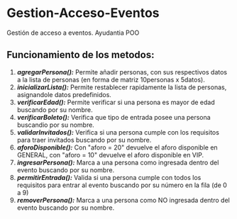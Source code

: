 # Gestion-Acceso-Eventos
Gestión de acceso a eventos. Ayudantia POO

## Funcionamiento de los metodos:

1. ***agregarPersona():*** Permite añadir personas, con sus respectivos datos a la lista de personas (en forma de matriz 10personas x 5datos).
2. ***inicializarLista():*** Permite restablecer rapidamente la lista de personas, asignandole datos predefinidos.
3. ***verificarEdad():*** Permite verificar si una persona es mayor de edad buscando por su nombre.
4. ***verificarBoleto():*** Verifica que tipo de entrada posee una persona buscandio por su nombre.
5. ***validarInvitados():*** Verifica si una persona cumple con los requisitos para traer invitados buscando por su nombre.
6. ***aforoDisponible():*** Con "aforo = 20" devuelve el aforo disponible en GENERAL, con "aforo = 10" devuelve el aforo disponible en VIP.
7. ***ingresarPersona():*** Marca a una persona como ingresada dentro del evento buscando por su nombre.
8. ***permitirEntrada():*** Valida si una persona cumple con todos los requisitos para entrar al evento buscando por su número en la fila (de 0 a 9)
9. ***removerPersona():*** Marca a una persona como NO ingresada dentro del evento buscando por su nombre.

